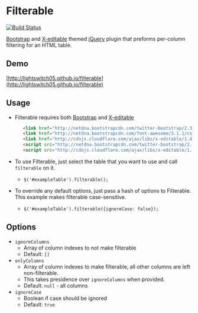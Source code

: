 # Filterable

[![Build Status](https://travis-ci.org/lightswitch05/filterable.png?branch=master)](https://travis-ci.org/lightswitch05/filterable)

[Bootstrap](http://twitter.github.io/bootstrap/) and [X-editable](http://vitalets.github.io/x-editable/) themed [jQuery](http://jquery.com/) plugin that preforms per-column filtering for an HTML table.

## Demo
[http://lightswitch05.github.io/filterable](http://lightswitch05.github.io/filterable)

## Usage
- Filterable requires both [Bootstrap](http://twitter.github.io/bootstrap/) and [X-editable](http://vitalets.github.io/x-editable/)

  ```html
     <link href="http://netdna.bootstrapcdn.com/twitter-bootstrap/2.3.2/css/bootstrap-combined.no-icons.min.css" rel="stylesheet">
     <link href="http://netdna.bootstrapcdn.com/font-awesome/3.1.1/css/font-awesome.min.css" rel="stylesheet">
     <link href="http://cdnjs.cloudflare.com/ajax/libs/x-editable/1.4.4/bootstrap-editable/css/bootstrap-editable.css" rel="stylesheet">
     <script src="http://netdna.bootstrapcdn.com/twitter-bootstrap/2.3.2/js/bootstrap.min.js"></script>
     <script src="http://cdnjs.cloudflare.com/ajax/libs/x-editable/1.4.4/bootstrap-editable/js/bootstrap-editable.min.js"></script>
  ```

- To use Filterable, just select the table that you want to use and call `filterable` on it.
  - `$('#exampleTable').filterable();`
- To override any default options, just pass a hash of options to Filterable. This example makes filterable case-sensitive.
  - `$('#exampleTable').filterable({ignoreCase: false});`

## Options
- `ignoreColumns`
  - Array of column indexes to not make filterable
  - Default: `[]`
- `onlyColumns`
  - Array of column indexes to make filterable, all other columns are left non-filterable.
  - This takes presidence over `ignoreColumns` when provided.
  - Default: `null` - all columns
- `ignoreCase`
  - Boolean if case should be ignored
  - Default: `true`